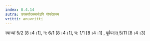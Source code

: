 ```yaml
---
index: 8.4.14
sutra: उपसर्गादसमासेऽपि णोपदेशस्य
vritti: anuvritti
---
```


रषाभ्यां 5/2 [8।4।1],  न: 6/1 [8।4।1],  ण: 1/1 [8।4।1]  , पूर्वपदात् 5/11 [8।4।3]